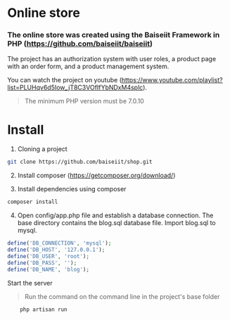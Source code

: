 # Online store

### The online store was created using the Baiseiit Framework in PHP (https://github.com/baiseiit/baiseiit)

The project has an authorization system with user roles, a product page with an order form, and a product management system.

You can watch the project on youtube (https://www.youtube.com/playlist?list=PLUHqv6d5Iow_jT8C3VOfIfYbNDxM4splc).

> The minimum PHP version must be 7.0.10

# Install

1. Cloning a project

```bash
git clone https://github.com/baiseiit/shop.git
```

2. Install composer (https://getcomposer.org/download/)

3. Install dependencies using composer

```bash
composer install
```

4. Open config/app.php file and establish a database connection. The base directory contains the blog.sql database file. Import blog.sql to mysql.

```php
define('DB_CONNECTION', 'mysql');
define('DB_HOST', '127.0.0.1');
define('DB_USER', 'root');
define('DB_PASS', '');
define('DB_NAME', 'blog');
```

Start the server
>Run the command on the command line in the project's base folder

```bash
    php artisan run
```